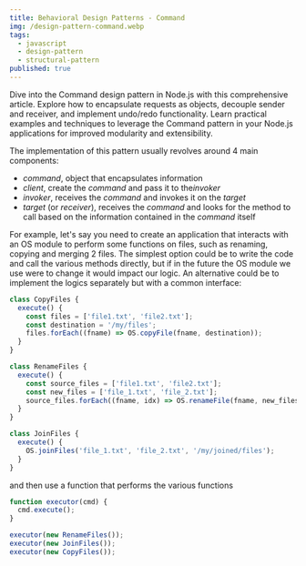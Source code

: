 ```yaml
---
title: Behavioral Design Patterns - Command
img: /design-pattern-command.webp
tags:
  - javascript
  - design-pattern
  - structural-pattern
published: true
---
```


Dive into the Command design pattern in Node.js with this comprehensive article. Explore how to encapsulate requests as objects, decouple sender and receiver, and implement undo/redo functionality. Learn practical examples and techniques to leverage the Command pattern in your Node.js applications for improved modularity and extensibility.

<!--more-->

The implementation of this pattern usually revolves around 4 main components:

- _command_, object that encapsulates information
- _client_, create the _command_ and pass it to the*invoker*
- _invoker_, receives the _command_ and invokes it on the _target_
- _target_ (or _receiver_), receives the _command_ and looks for the method to call based on the information contained in the _command_ itself

For example, let's say you need to create an application that interacts with an OS module to perform some functions on files, such as renaming, copying and merging 2 files. The simplest option could be to write the code and call the various methods directly, but if in the future the OS module we use were to change it would impact our logic. An alternative could be to implement the logics separately but with a common interface:

```javascript
class CopyFiles {
  execute() {
    const files = ['file1.txt', 'file2.txt'];
    const destination = '/my/files';
    files.forEach((fname) => OS.copyFile(fname, destination));
  }
}

class RenameFiles {
  execute() {
    const source_files = ['file1.txt', 'file2.txt'];
    const new_files = ['file_1.txt', 'file_2.txt'];
    source_files.forEach((fname, idx) => OS.renameFile(fname, new_files[idx]));
  }
}

class JoinFiles {
  execute() {
    OS.joinFiles('file_1.txt', 'file_2.txt', '/my/joined/files');
  }
}
```

and then use a function that performs the various functions

```javascript
function executor(cmd) {
  cmd.execute();
}

executor(new RenameFiles());
executor(new JoinFiles());
executor(new CopyFiles());
```
